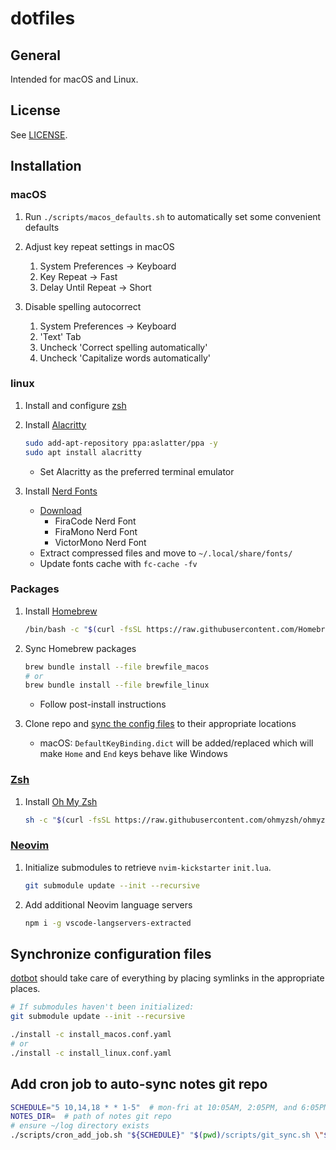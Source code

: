 # dotfiles

## General

Intended for macOS and Linux.

## License

See [LICENSE](https://github.com/scmeek/dotfiles/blob/master/LICENSE).

## Installation

### macOS

1. Run `./scripts/macos_defaults.sh` to automatically set some convenient defaults

2. Adjust key repeat settings in macOS

   1. System Preferences -> Keyboard
   2. Key Repeat -> Fast
   3. Delay Until Repeat -> Short

3. Disable spelling autocorrect

   1. System Preferences -> Keyboard
   2. 'Text' Tab
   3. Uncheck 'Correct spelling automatically'
   4. Uncheck 'Capitalize words automatically'

### linux

1. Install and configure [zsh](https://www.zsh.org/)

2. Install [Alacritty](https://alacritty.org/)

   ```sh
   sudo add-apt-repository ppa:aslatter/ppa -y
   sudo apt install alacritty
   ```

   - Set Alacritty as the preferred terminal emulator

3. Install [Nerd Fonts](https://www.nerdfonts.com)

   - [Download](https://www.nerdfonts.com/font-downloads)
      - FiraCode Nerd Font
      - FiraMono Nerd Font
      - VictorMono Nerd Font
   - Extract compressed files and move to `~/.local/share/fonts/`
   - Update fonts cache with `fc-cache -fv`


### Packages

1. Install [Homebrew](https://brew.sh/)

   ```sh
   /bin/bash -c "$(curl -fsSL https://raw.githubusercontent.com/Homebrew/install/HEAD/install.sh)"
   ```

2. Sync Homebrew packages

   ```sh
   brew bundle install --file brewfile_macos
   # or
   brew bundle install --file brewfile_linux
   ```

   - Follow post-install instructions

3. Clone repo and [sync the config files](#synchronize-configuration-files) to their appropriate locations

   - macOS: `DefaultKeyBinding.dict` will be added/replaced which will make `Home` and `End` keys behave like Windows

### [Zsh](https://www.zsh.org/)

1. Install [Oh My Zsh](https://ohmyz.sh/)

   ```sh
   sh -c "$(curl -fsSL https://raw.githubusercontent.com/ohmyzsh/ohmyzsh/master/tools/install.sh)"
   ```

### [Neovim](https://neovim.io/)

1. Initialize submodules to retrieve `nvim-kickstarter` `init.lua`.

   ```sh
   git submodule update --init --recursive
   ```

2. Add additional Neovim language servers

   ```sh
   npm i -g vscode-langservers-extracted
   ```

## Synchronize configuration files

[dotbot](https://github.com/anishathalye/dotbot) should take care of everything by placing symlinks in the appropriate places.

```sh
# If submodules haven't been initialized:
git submodule update --init --recursive

./install -c install_macos.conf.yaml
# or
./install -c install_linux.conf.yaml
```

## Add cron job to auto-sync notes git repo

```sh
SCHEDULE="5 10,14,18 * * 1-5"  # mon-fri at 10:05AM, 2:05PM, and 6:05PM
NOTES_DIR=  # path of notes git repo
# ensure ~/log directory exists
./scripts/cron_add_job.sh "${SCHEDULE}" "$(pwd)/scripts/git_sync.sh \"${NOTES_DIR}\" >> ~/log/notes_git_sync.log 2>&1"
```

